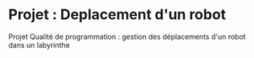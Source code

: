# Projet : Deplacement d'un robot
 Projet Qualité de programmation : gestion des déplacements d'un robot dans un labyrinthe
